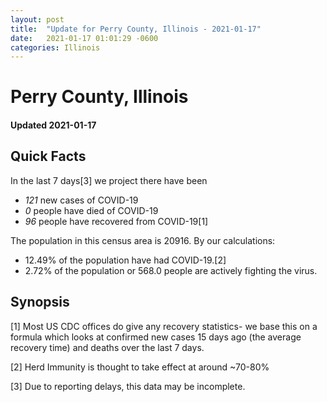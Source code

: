 ```yaml
---
layout: post
title:  "Update for Perry County, Illinois - 2021-01-17"
date:   2021-01-17 01:01:29 -0600
categories: Illinois
---
```


# Perry County, Illinois
#### Updated 2021-01-17

## Quick Facts

In the last 7 days[3] we project there have been
- *121* new cases of COVID-19
- *0* people have died of COVID-19
- *96* people have recovered from COVID-19[1]

The population in this census area is 20916. By our calculations:
- 12.49% of the population have had COVID-19.[2]
- 2.72% of the population or 568.0 people are actively fighting the virus.

## Synopsis




[1] Most US CDC offices do give any recovery statistics- we base this on a formula which looks at confirmed new cases
15 days ago (the average recovery time) and deaths over the last 7 days.

[2] Herd Immunity is thought to take effect at around ~70-80%

[3] Due to reporting delays, this data may be incomplete.
 
    